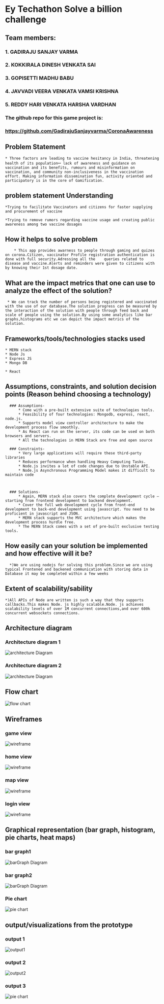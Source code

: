 # Ey Techathon Solve a billion challenge


## Team members:

### 1. GADIRAJU SANJAY VARMA 


### 2. KOKKIRALA DINESH VENKATA SAI


### 3. GOPISETTI MADHU BABU


### 4. JAVVADI VEERA VENKATA VAMSI KRISHNA


### 5. REDDY HARI VENKATA HARSHA VARDHAN


### The github repo  for this game project is:
### https://github.com/GadirajuSanjayvarma/CoronaAwareness

## Problem  Statement

    * Three factors are leading to vaccine hesitancy in India, threatening health of its populationꟷ lack of awareness and guidance on vaccination and its benefits, rumours and misinformation on vaccination, and community non-inclusiveness in the vaccination effort. Making information dissemination fun, activity oriented and participatory is in the core of Gamification.



## problem statement Understanding

    *Trying to facilitate Vaccinators and citizens for faster supplying and procurement of vaccine

    *Trying to remove rumors regarding vaccine usage and creating public awareness among two vaccine dosages


## How it helps to solve problem

        * This app provides awarness to people through gaming and quizes on corona.Citizen, vaccinator Profile registration authentication is done with full security.Adressing all the    queries related to disease and vaccine.Alerts and reminders were given to citizens with by knowing their 1st dosage date.

## What are the impact metrics that one can use to analyze the effect of the solution?

     * We can track the number of persons being registered and vaccinated with the use of our database.The solution progress can be measured by the interaction of the solution with people through feed back and scale of people using the solution.By using some analytics like bar graphs,histograms etc we can depict the impact metrics of the solution.

## Frameworks/tools/technologies stacks used

    * MERN stack
    * Node Js
    * Express JS
    * Mongo DB

    * React

## Assumptions, constraints, and solution decision points (Reason behind choosing a technology)

      ### Assumptions-
          * Come with a pre-built extensive suite of technologies tools.
          * Feasibility of four technologies: Mongodb, express, react, node.js.
          * Supports model view controller architecture to make the development process flow smoothly.
          * As React can run on the server, its code can be used on both browsers and servers.
          * All the technologies in MERN Stack are free and open source 

      ### Constraints-
          * Very large applications will require these third-party libraries
          * Reduces performance when handling Heavy Computing Tasks.
          * Node.js invites a lot of code changes due to Unstable API.
          * Node.js Asynchronous Programming Model makes it difficult to maintain code



      ### Solutions-
          * Again, MERN stack also covers the complete development cycle – starting from frontend development to backend development.
          * Cover the full web development cycle from front-end development to back-end development using javascript. You need to be proficient in javascript and JSON.
          * MERN stack supports the MVC architecture which makes the development process hurdle free.
          * The MERN Stack comes with a set of pre-built exclusive testing tools.



  ## How easily can your solution be implemented and how effective will it be?

      *)We are using nodejs for solving this problem.Since we are using typical Frontened and backened communication with storing data in Database it may be completed within a few weeks

## Extent of scalability/sability

    *)All APIs of Node are written is such a way that they supports callbacks.This makes Node. js highly scalable.Node. js achieves scalability levels of over 1M concurrent connections,and over 600k concurrent websockets connections. 



## Architecture diagram

### Architecture diagram 1
  ![architecture Diagram](https://github.com/mbnaidu/covid/blob/backend/images/usecase1.jpg)

### Architecture diagram 2
  ![architecture Diagram](https://github.com/mbnaidu/covid/blob/backend/images/usecase2.jpg)
  
  
  
  
## Flow chart

  ![flow chart](https://github.com/mbnaidu/covid/blob/backend/images/flowgraph.jpg)


## Wireframes
   ### game view
   ![wireframe](https://github.com/mbnaidu/covid/blob/backend/images/ey_game.PNG)
   ### home view
   ![wireframe](https://github.com/mbnaidu/covid/blob/backend/images/ey_home.PNG)
   ### map view
   ![wireframe](https://github.com/mbnaidu/covid/blob/backend/images/ey_map_page.PNG)
   ### login view
   ![wireframe](https://github.com/mbnaidu/covid/blob/backend/images/ey_login.PNG)





## Graphical representation (bar graph, histogram, pie charts, heat maps)
  ### bar graph1
   ![barGraph Diagram](https://github.com/mbnaidu/covid/blob/backend/images/Screenshot_20210104-183548__01.jpg)
  ### bar graph2 
   ![barGraph Diagram](https://github.com/mbnaidu/covid/blob/backend/images/Screenshot_20210104-185044.jpg)
  ### Pie chart
   ![pie chart](https://github.com/mbnaidu/covid/blob/backend/images/pie.jpg) 



  



## output/visualizations from the prototype
  ###  output 1
   ![output1](https://github.com/mbnaidu/covid/blob/backend/images/Screenshot%20(46).png)
  ### output 2
   ![output2](https://github.com/mbnaidu/covid/blob/backend/images/Screenshot%20(47).png)
  ### output 3
   ![pie chart](https://github.com/mbnaidu/covid/blob/backend/images/Screenshot%20(48).png) 






